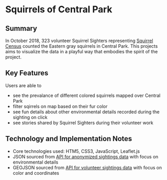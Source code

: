 # Squirrels of Central Park

## Summary
In October 2018, 323 volunteer Squirrel Sighters representing [Squirrel Census](https://www.thesquirrelcensus.com/) counted the Eastern gray squirrels in Central Park. This projects aims to visualize the data in a playful way that embodies the spirit of the project.

## Key Features
Users are able to
+ see the prevalance of different colored squirrels mapped over Central Park
+ filter sqirrels on map based on their fur color
+ see fun details about other environmental details recorded during the sighting on click
+ see stories shared by Squirrel Sighters during their volunteer work

## Technology and Implementation Notes
+ Core technologies used: HTM5, CSS3, JavaScript, Leaflet.js
+ JSON sourced from [API for anonymized sightings data](https://data.cityofnewyork.us/resource/ej9h-v6g2.json) with focus on environmental details
+ GEOJSON sourced from [API for volunteer sightings data](https://data.cityofnewyork.us/resource/vfnx-vebw.geojson) with focus on color and coordinates
